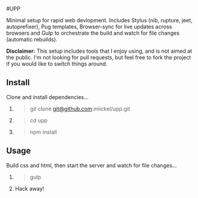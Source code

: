 #UPP

Minimal setup for rapid web devlopment. Includes Stylus (nib, rupture, jeet, autoprefixer), Pug templates, Browser-sync for live updates across browsers and Gulp to orchestrate the build and watch for file changes (automatic rebuilds).

__Disclaimer:__ This setup includes tools that I enjoy using, and is not aimed at the public. I'm not looking for pull requests, but feel free to fork the project if you would like to switch things around.

## Install

Clone and install dependencies...

1. > git clone git@github.com:miickel/upp.git
2. > cd upp
3. > npm install

## Usage

Build css and html, then start the server and watch for file changes...

1. > gulp
2. Hack away!
